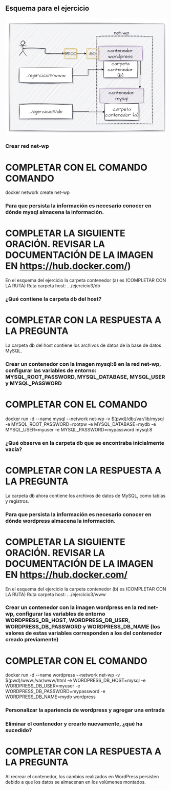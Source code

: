 ## Esquema para el ejercicio
![Imagen](imagenes/esquema-ejercicio3.PNG)

### Crear red net-wp
# COMPLETAR CON EL COMANDO COMANDO
docker network create net-wp

### Para que persista la información es necesario conocer en dónde mysql almacena la información.
# COMPLETAR LA SIGUIENTE ORACIÓN. REVISAR LA DOCUMENTACIÓN DE LA IMAGEN EN https://hub.docker.com/)
En el esquema del ejercicio la carpeta contenedor (a) es (COMPLETAR CON LA RUTA)
Ruta carpeta host: .../ejercicio3/db

### ¿Qué contiene la carpeta db del host?
# COMPLETAR CON LA RESPUESTA A LA PREGUNTA
La carpeta db del host contiene los archivos de datos de la base de datos MySQL.

### Crear un contenedor con la imagen mysql:8  en la red net-wp, configurar las variables de entorno: MYSQL_ROOT_PASSWORD, MYSQL_DATABASE, MYSQL_USER y MYSQL_PASSWORD
# COMPLETAR CON EL COMANDO
docker run -d --name mysql --network net-wp -v $(pwd)/db:/var/lib/mysql -e MYSQL_ROOT_PASSWORD=rootpw -e MYSQL_DATABASE=mydb -e MYSQL_USER=myuser -e MYSQL_PASSWORD=mypassword mysql:8

### ¿Qué observa en la carpeta db que se encontraba inicialmente vacía?
# COMPLETAR CON LA RESPUESTA A LA PREGUNTA
La carpeta db ahora contiene los archivos de datos de MySQL, como tablas y registros.

### Para que persista la información es necesario conocer en dónde wordpress almacena la información.
# COMPLETAR LA SIGUIENTE ORACIÓN. REVISAR LA DOCUMENTACIÓN DE LA IMAGEN EN https://hub.docker.com/
En el esquema del ejercicio la carpeta contenedor (b) es (COMPLETAR CON LA RUTA)
Ruta carpeta host: .../ejercicio3/www

### Crear un contenedor con la imagen wordpress en la red net-wp, configurar las variables de entorno WORDPRESS_DB_HOST, WORDPRESS_DB_USER, WORDPRESS_DB_PASSWORD y WORDPRESS_DB_NAME (los valores de estas variables corresponden a los del contenedor creado previamente)
# COMPLETAR CON EL COMANDO
docker run -d --name wordpress --network net-wp -v $(pwd)/www:/var/www/html -e WORDPRESS_DB_HOST=mysql -e WORDPRESS_DB_USER=myuser -e WORDPRESS_DB_PASSWORD=mypassword -e WORDPRESS_DB_NAME=mydb wordpress


### Personalizar la apariencia de wordpress y agregar una entrada

### Eliminar el contenedor y crearlo nuevamente, ¿qué ha sucedido?

# COMPLETAR CON LA RESPUESTA A LA PREGUNTA
Al recrear el contenedor, los cambios realizados en WordPress persisten debido a que los datos se almacenan en los volúmenes montados.